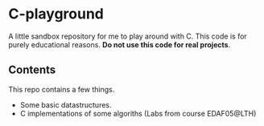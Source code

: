 # C-playground
A little sandbox repository for me to play around with C. This code is for purely educational reasons. **Do not use this code for real projects**.

## Contents
This repo contains a few things.
* Some basic datastructures.
* C implementations of some algoriths (Labs from course EDAF05@LTH)
